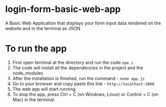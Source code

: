# login-form-basic-web-app
A Basic Web Application that displays your form input data rendered on the website and in the terminal as JSON

# To run the app
1. First open terminal at the directory and run the code ```npm i```
2. The code will install all the dependencies in the project and the node_modules 
3. After the installation is finished, run the command - ```node app.js```
4. Go to your browser and copy paste this link - ```http://localhost:3000```
5. The web app will start running.
6. To stop the app, press Ctrl + C (on Windows, Linux) or Control + C (on Mac) in the terminal.
